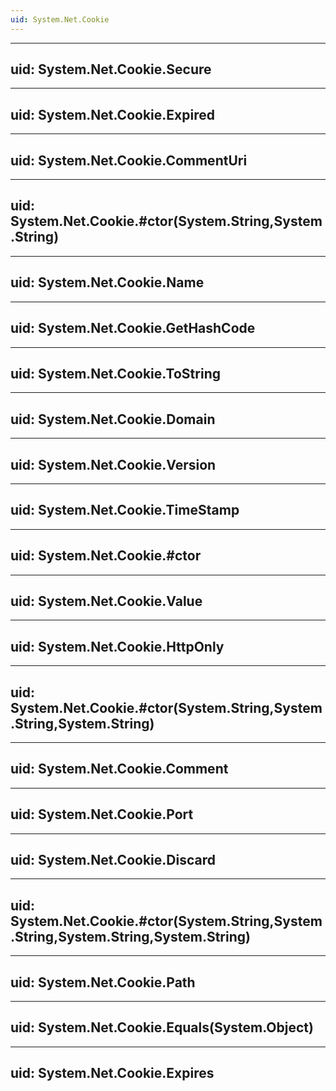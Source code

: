 ```yaml
---
uid: System.Net.Cookie
---
```


---
uid: System.Net.Cookie.Secure
---

---
uid: System.Net.Cookie.Expired
---

---
uid: System.Net.Cookie.CommentUri
---

---
uid: System.Net.Cookie.#ctor(System.String,System.String)
---

---
uid: System.Net.Cookie.Name
---

---
uid: System.Net.Cookie.GetHashCode
---

---
uid: System.Net.Cookie.ToString
---

---
uid: System.Net.Cookie.Domain
---

---
uid: System.Net.Cookie.Version
---

---
uid: System.Net.Cookie.TimeStamp
---

---
uid: System.Net.Cookie.#ctor
---

---
uid: System.Net.Cookie.Value
---

---
uid: System.Net.Cookie.HttpOnly
---

---
uid: System.Net.Cookie.#ctor(System.String,System.String,System.String)
---

---
uid: System.Net.Cookie.Comment
---

---
uid: System.Net.Cookie.Port
---

---
uid: System.Net.Cookie.Discard
---

---
uid: System.Net.Cookie.#ctor(System.String,System.String,System.String,System.String)
---

---
uid: System.Net.Cookie.Path
---

---
uid: System.Net.Cookie.Equals(System.Object)
---

---
uid: System.Net.Cookie.Expires
---
